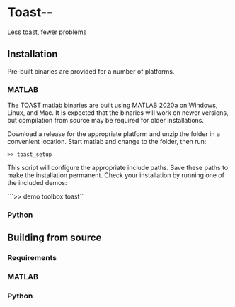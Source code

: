 # Toast--

Less toast, fewer problems

## Installation

Pre-built binaries are provided for a number of platforms.

### MATLAB

The TOAST matlab binaries are built using MATLAB 2020a on Windows, Linux, and Mac. It
is expected that the binaries will work on newer versions, but compilation from source
may be required for older installations.

Download a release for the appropriate platform and unzip the folder in a convenient 
location. Start matlab and change to the folder, then run:

```>> toast_setup```

This script will configure the appropriate include paths. Save these paths to make the
installation permanent. Check your installation by running one of the included demos:

```>> demo toolbox toast``

### Python

## Building from source

### Requirements

### MATLAB

### Python